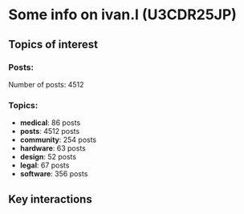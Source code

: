 # Some info on ivan.l (U3CDR25JP)


## Topics of interest

### Posts: 

Number of posts: 4512

### Topics:

* __medical__: 86 posts
* __posts__: 4512 posts
* __community__: 254 posts
* __hardware__: 63 posts
* __design__: 52 posts
* __legal__: 67 posts
* __software__: 356 posts

## Key interactions 

